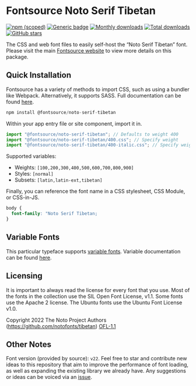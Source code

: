 # Fontsource Noto Serif Tibetan

[![npm (scoped)](https://img.shields.io/npm/v/@fontsource/noto-serif-tibetan?color=brightgreen)](https://www.npmjs.com/package/@fontsource/noto-serif-tibetan) [![Generic badge](https://img.shields.io/badge/fontsource-passing-brightgreen)](https://github.com/fontsource/fontsource) [![Monthly downloads](https://badgen.net/npm/dm/@fontsource/noto-serif-tibetan)](https://github.com/fontsource/fontsource) [![Total downloads](https://badgen.net/npm/dt/@fontsource/noto-serif-tibetan)](https://github.com/fontsource/fontsource) [![GitHub stars](https://img.shields.io/github/stars/fontsource/fontsource.svg?style=social&label=Star)](https://github.com/fontsource/fontsource/stargazers)

The CSS and web font files to easily self-host the “Noto Serif Tibetan” font. Please visit the main [Fontsource website](https://fontsource.org/fonts/noto-serif-tibetan) to view more details on this package.

## Quick Installation

Fontsource has a variety of methods to import CSS, such as using a bundler like Webpack. Alternatively, it supports SASS. Full documentation can be found [here](https://fontsource.org/docs/getting-started/introduction).

```javascript
npm install @fontsource/noto-serif-tibetan
```

Within your app entry file or site component, import it in.

```javascript
import "@fontsource/noto-serif-tibetan"; // Defaults to weight 400
import "@fontsource/noto-serif-tibetan/400.css"; // Specify weight
import "@fontsource/noto-serif-tibetan/400-italic.css"; // Specify weight and style

```

Supported variables:
- Weights: `[100,200,300,400,500,600,700,800,900]`
- Styles: `[normal]`
- Subsets: `[latin,latin-ext,tibetan]`

Finally, you can reference the font name in a CSS stylesheet, CSS Module, or CSS-in-JS.

```css
body {
  font-family: "Noto Serif Tibetan;
}
```

## Variable Fonts

This particular typeface supports [variable fonts](https://developer.mozilla.org/en-US/docs/Web/CSS/CSS_Fonts/Variable_Fonts_Guide).
Variable documentation can be found [here](https://fontsource.org/docs/getting-started/variable).

## Licensing
It is important to always read the license for every font that you use.
Most of the fonts in the collection use the SIL Open Font License, v1.1. Some fonts use the Apache 2 license. The Ubuntu fonts use the Ubuntu Font License v1.0.

Copyright 2022 The Noto Project Authors (https://github.com/notofonts/tibetan)
[OFL-1.1](http://scripts.sil.org/OFL)

## Other Notes
Font version (provided by source): `v22`.
Feel free to star and contribute new ideas to this repository that aim to improve the performance of font loading, as well as expanding the existing library we already have. Any suggestions or ideas can be voiced via an [issue](https://github.com/fontsource/fontsource/issues).